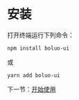 # 安装

打开终端运行下列命令：

```
npm install boluo-ui
```

或

```
yarn add boluo-ui
```

下一节：[开始使用](#/doc/get-started)